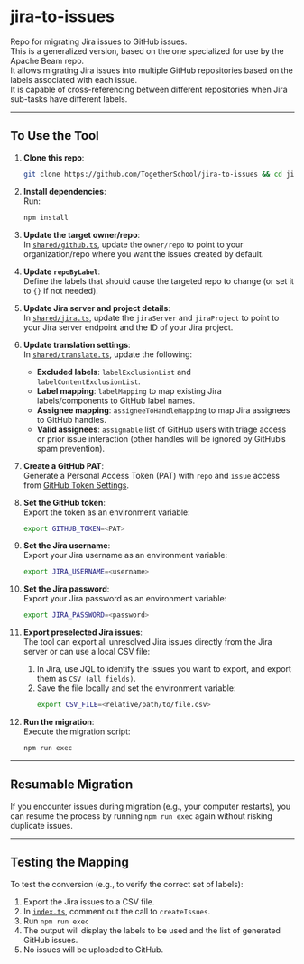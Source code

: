 # jira-to-issues

Repo for migrating Jira issues to GitHub issues.  
This is a generalized version, based on the one specialized for use by the Apache Beam repo.  
It allows migrating Jira issues into multiple GitHub repositories based on the labels associated with each issue.  
It is capable of cross-referencing between different repositories when Jira sub-tasks have different labels.

---

## To Use the Tool

1. **Clone this repo**:
   ```bash
   git clone https://github.com/TogetherSchool/jira-to-issues && cd jira-to-issues
   ```

2. **Install dependencies**:  
   Run:
   ```bash
   npm install
   ```

3. **Update the target owner/repo**:  
   In [`shared/github.ts`](https://github.com/TogetherSchool/jira-to-issues/blob/8a1c867eda5920acf9401eebc266afa06c5e7864/shared/github.ts), update the `owner/repo` to point to your organization/repo where you want the issues created by default.

4. **Update `repoByLabel`**:  
   Define the labels that should cause the targeted repo to change (or set it to `{}` if not needed).

5. **Update Jira server and project details**:  
   In [`shared/jira.ts`](https://github.com/TogetherSchool/jira-to-issues/blob/8a1c867eda5920acf9401eebc266afa06c5e7864/shared/jira.ts), update the `jiraServer` and `jiraProject` to point to your Jira server endpoint and the ID of your Jira project.

6. **Update translation settings**:  
   In [`shared/translate.ts`](https://github.com/TogetherSchool/jira-to-issues/blob/8a1c867eda5920acf9401eebc266afa06c5e7864/shared/translate.ts), update the following:
    - **Excluded labels**: `labelExclusionList` and `labelContentExclusionList`.
    - **Label mapping**: `labelMapping` to map existing Jira labels/components to GitHub label names.
    - **Assignee mapping**: `assigneeToHandleMapping` to map Jira assignees to GitHub handles.
    - **Valid assignees**: `assignable` list of GitHub users with triage access or prior issue interaction (other handles will be ignored by GitHub’s spam prevention).

7. **Create a GitHub PAT**:  
   Generate a Personal Access Token (PAT) with `repo` and `issue` access from [GitHub Token Settings](https://github.com/settings/tokens/new).

8. **Set the GitHub token**:  
   Export the token as an environment variable:
   ```bash
   export GITHUB_TOKEN=<PAT>
   ```

9. **Set the Jira username**:  
   Export your Jira username as an environment variable:
   ```bash
   export JIRA_USERNAME=<username>
   ```

10. **Set the Jira password**:  
    Export your Jira password as an environment variable:
    ```bash
    export JIRA_PASSWORD=<password>
    ```

11. **Export preselected Jira issues**:  
    The tool can export all unresolved Jira issues directly from the Jira server or can use a local CSV file:
    1. In Jira, use JQL to identify the issues you want to export, and export them as `CSV (all fields)`.
    2. Save the file locally and set the environment variable:
       ```bash
       export CSV_FILE=<relative/path/to/file.csv>
       ```

12. **Run the migration**:  
    Execute the migration script:
    ```bash
    npm run exec
    ```

---

## Resumable Migration
If you encounter issues during migration (e.g., your computer restarts), you can resume the process by running `npm run exec` again without risking duplicate issues.

---

## Testing the Mapping
To test the conversion (e.g., to verify the correct set of labels):
1. Export the Jira issues to a CSV file.
2. In [`index.ts`](https://github.com/TogetherSchool/jira-to-issues/blob/cf02015a53458eb348f2ab93acc8875961f5bb6c/index.ts), comment out the call to `createIssues`.
3. Run `npm run exec`
4. The output will display the labels to be used and the list of generated GitHub issues.
5. No issues will be uploaded to GitHub.

